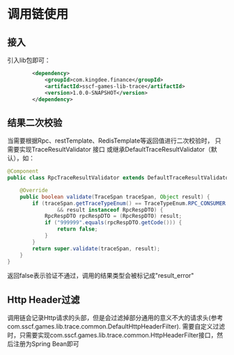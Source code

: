 # 调用链使用
## 接入
引入lib包即可：
```xml
		<dependency>
			<groupId>com.kingdee.finance</groupId>
			<artifactId>sscf-games-lib-trace</artifactId>
			<version>1.0.0-SNAPSHOT</version>
		</dependency>
```

## 结果二次校验
当需要根据Rpc、restTemplate、RedisTemplate等返回值进行二次校验时，
只需要实现TraceResultValidator 接口 或继承DefaultTraceResultValidator（默认），如：
```java
@Component
public class RpcTraceResultValidator extends DefaultTraceResultValidator {

    @Override
    public boolean validate(TraceSpan traceSpan, Object result) {
        if (traceSpan.getTraceTypeEnum() == TraceTypeEnum.RPC_CONSUMER
                && result instanceof RpcRespDTO) {
            RpcRespDTO rpcRespDTO = (RpcRespDTO) result;
            if ("999999".equals(rpcRespDTO.getCode())) {
                return false;
            }
        }
        return super.validate(traceSpan, result);
    }
}
```
返回false表示验证不通过，调用的结果类型会被标记成"result_error"

## Http Header过滤
调用链会记录Http请求的头部，但是会过滤掉部分通用的意义不大的请求头(参考com.sscf.games.lib.trace.common.DefaultHttpHeaderFilter).
需要自定义过滤时，只需要实现com.sscf.games.lib.trace.common.HttpHeaderFilter接口，然后注册为Spring Bean即可